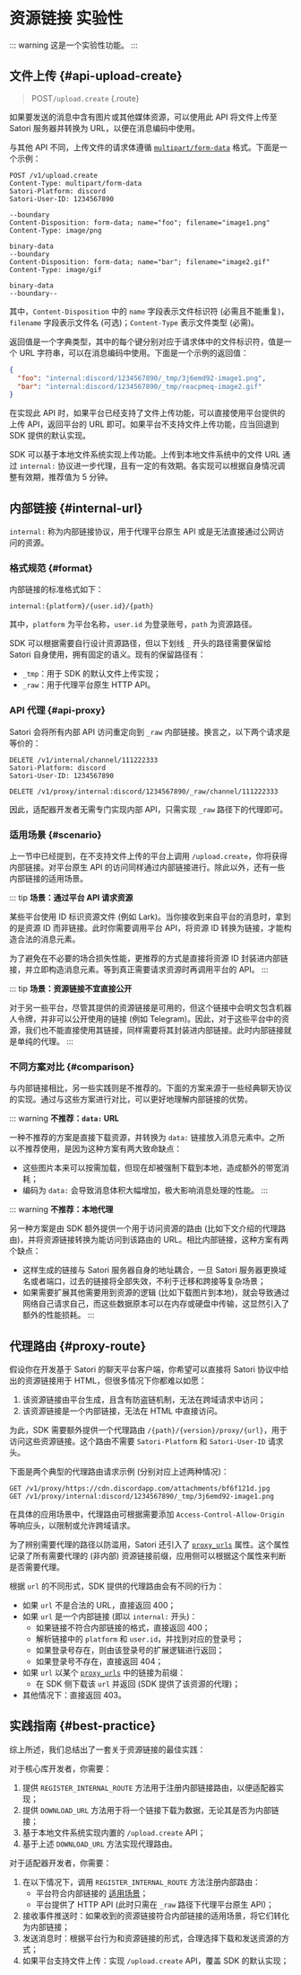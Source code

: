 # 资源链接 <badge type="warning">实验性</badge>

::: warning
这是一个实验性功能。
:::

## 文件上传 {#api-upload-create}

> <badge>POST</badge>`/upload.create` {.route}

如果要发送的消息中含有图片或其他媒体资源，可以使用此 API 将文件上传至 Satori 服务器并转换为 URL，以便在消息编码中使用。

与其他 API 不同，上传文件的请求体遵循 [`multipart/form-data`](https://datatracker.ietf.org/doc/html/rfc7578#section-4) 格式。下面是一个示例：

```text
POST /v1/upload.create
Content-Type: multipart/form-data
Satori-Platform: discord
Satori-User-ID: 1234567890

--boundary
Content-Disposition: form-data; name="foo"; filename="image1.png"
Content-Type: image/png

binary-data
--boundary
Content-Disposition: form-data; name="bar"; filename="image2.gif"
Content-Type: image/gif

binary-data
--boundary--
```

其中，`Content-Disposition` 中的 `name` 字段表示文件标识符 (必需且不能重复)，`filename` 字段表示文件名 (可选)；`Content-Type` 表示文件类型 (必需)。

返回值是一个字典类型，其中的每个键分别对应于请求体中的文件标识符，值是一个 URL 字符串，可以在消息编码中使用。下面是一个示例的返回值：

```json
{
  "foo": "internal:discord/1234567890/_tmp/3j6emd92-image1.png",
  "bar": "internal:discord/1234567890/_tmp/reacpmeq-image2.gif"
}
```

在实现此 API 时，如果平台已经支持了文件上传功能，可以直接使用平台提供的上传 API，返回平台的 URL 即可。如果平台不支持文件上传功能，应当回退到 SDK 提供的默认实现。

SDK 可以基于本地文件系统实现上传功能。上传到本地文件系统中的文件 URL 通过 `internal:` 协议进一步代理，且有一定的有效期。各实现可以根据自身情况调整有效期，推荐值为 5 分钟。

## 内部链接 {#internal-url}

`internal:` 称为内部链接协议，用于代理平台原生 API 或是无法直接通过公网访问的资源。

### 格式规范 {#format}

内部链接的标准格式如下：

```text
internal:{platform}/{user.id}/{path}
```

其中，`platform` 为平台名称，`user.id` 为登录账号，`path` 为资源路径。

SDK 可以根据需要自行设计资源路径，但以下划线 `_` 开头的路径需要保留给 Satori 自身使用，拥有固定的语义。现有的保留路径有：

- `_tmp`：用于 SDK 的默认文件上传实现；
- `_raw`：用于代理平台原生 HTTP API。

### API 代理 {#api-proxy}

Satori 会将所有内部 API 访问重定向到 `_raw` 内部链接。换言之，以下两个请求是等价的：

```text
DELETE /v1/internal/channel/111222333
Satori-Platform: discord
Satori-User-ID: 1234567890
```

```text
DELETE /v1/proxy/internal:discord/1234567890/_raw/channel/111222333
```

因此，适配器开发者无需专门实现内部 API，只需实现 `_raw` 路径下的代理即可。

### 适用场景 {#scenario}

上一节中已经提到，在不支持文件上传的平台上调用 `/upload.create`，你将获得内部链接。对平台原生 API 的访问同样通过内部链接进行。除此以外，还有一些内部链接的适用场景。

::: tip
**场景：通过平台 API 请求资源**

某些平台使用 ID 标识资源文件 (例如 Lark)。当你接收到来自平台的消息时，拿到的是资源 ID 而非链接。此时你需要调用平台 API，将资源 ID 转换为链接，才能构造合法的消息元素。

为了避免在不必要的场合损失性能，更推荐的方式是直接将资源 ID 封装进内部链接，并立即构造消息元素。等到真正需要请求资源时再调用平台的 API。
:::

::: tip
**场景：资源链接不宜直接公开**

对于另一些平台，尽管其提供的资源链接是可用的，但这个链接中会明文包含机器人令牌，并非可以公开使用的链接 (例如 Telegram)。因此，对于这些平台中的资源，我们也不能直接使用其链接，同样需要将其封装进内部链接。此时内部链接就是单纯的代理。
:::

### 不同方案对比 {#comparison}

与内部链接相比，另一些实践则是不推荐的。下面的方案来源于一些经典聊天协议的实现。通过与这些方案进行对比，可以更好地理解内部链接的优势。

::: warning
**不推荐：`data:` URL**

一种不推荐的方案是直接下载资源，并转换为 `data:` 链接放入消息元素中。之所以不推荐使用，是因为这种方案有两大致命缺点：

- 这些图片本来可以按需加载，但现在却被强制下载到本地，造成额外的带宽消耗；
- 编码为 `data:` 会导致消息体积大幅增加，极大影响消息处理的性能。
:::

::: warning
**不推荐：本地代理**

另一种方案是由 SDK 额外提供一个用于访问资源的路由 (比如下文介绍的代理路由)，并将资源链接转换为能访问到该路由的 URL。相比内部链接，这种方案有两个缺点：

- 这样生成的链接与 Satori 服务器自身的地址耦合，一旦 Satori 服务器更换域名或者端口，过去的链接将全部失效，不利于迁移和跨接等复杂场景；
- 如果需要扩展其他需要用到资源的逻辑 (比如下载图片到本地)，就会导致通过网络自己请求自己，而这些数据原本可以在内存或硬盘中传输，这显然引入了额外的性能损耗。
:::

## 代理路由 {#proxy-route}

假设你在开发基于 Satori 的聊天平台客户端，你希望可以直接将 Satori 协议中给出的资源链接用于 HTML，但很多情况下你都难以如愿：

1. 该资源链接由平台生成，且含有防盗链机制，无法在跨域请求中访问；
2. 该资源链接是一个内部链接，无法在 HTML 中直接访问。

为此，SDK 需要额外提供一个代理路由 `/{path}/{version}/proxy/{url}`，用于访问这些资源链接。这个路由不需要 `Satori-Platform` 和 `Satori-User-ID` 请求头。

下面是两个典型的代理路由请求示例 (分别对应上述两种情况)：

```text
GET /v1/proxy/https://cdn.discordapp.com/attachments/bf6f121d.jpg
GET /v1/proxy/internal:discord/1234567890/_tmp/3j6emd92-image1.png
```

在具体的应用场景中，代理路由可根据需要添加 `Access-Control-Allow-Origin` 等响应头，以限制或允许跨域请求。

为了辨别需要代理的路径以防滥用，Satori 还引入了 [`proxy_urls`](../protocol/events.md) 属性。这个属性记录了所有需要代理的 (非内部) 资源链接前缀，应用侧可以根据这个属性来判断是否需要代理。

根据 `url` 的不同形式，SDK 提供的代理路由会有不同的行为：

- 如果 `url` 不是合法的 URL，直接返回 400；
- 如果 `url` 是一个内部链接 (即以 `internal:` 开头)：
  - 如果链接不符合内部链接的格式，直接返回 400；
  - 解析链接中的 `platform` 和 `user.id`，并找到对应的登录号；
  - 如果登录号存在，则由该登录号的扩展逻辑进行返回；
  - 如果登录号不存在，直接返回 404；
- 如果 `url` 以某个 [`proxy_urls`](../protocol/events.md) 中的链接为前缀：
  - 在 SDK 侧下载该 `url` 并返回 (SDK 提供了该资源的代理)；
- 其他情况下：直接返回 403。

## 实践指南 {#best-practice}

综上所述，我们总结出了一套关于资源链接的最佳实践：

对于核心库开发者，你需要：

1. 提供 `REGISTER_INTERNAL_ROUTE` 方法用于注册内部链接路由，以便适配器实现；
2. 提供 `DOWNLOAD_URL` 方法用于将一个链接下载为数据，无论其是否为内部链接；
3. 基于本地文件系统实现内置的 `/upload.create` API；
4. 基于上述 `DOWNLOAD_URL` 方法实现代理路由。

对于适配器开发者，你需要：

1. 在以下情况下，调用 `REGISTER_INTERNAL_ROUTE` 方法注册内部路由：
   - 平台符合内部链接的 [适用场景](#scenario)；
   - 平台提供了 HTTP API (此时只需在 `_raw` 路径下代理平台原生 API)；
2. 接收事件推送时：如果收到的资源链接符合内部链接的适用场景，将它们转化为内部链接；
3. 发送消息时：根据平台行为和资源链接的形式，合理选择下载和发送资源的方式；
4. 如果平台支持文件上传：实现 `/upload.create` API，覆盖 SDK 的默认实现；
